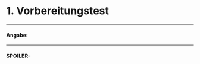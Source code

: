 # 1. Vorbereitungstest
-------------------------------
#### Angabe:  

-------------------------------
#### **SPOILER**:  
